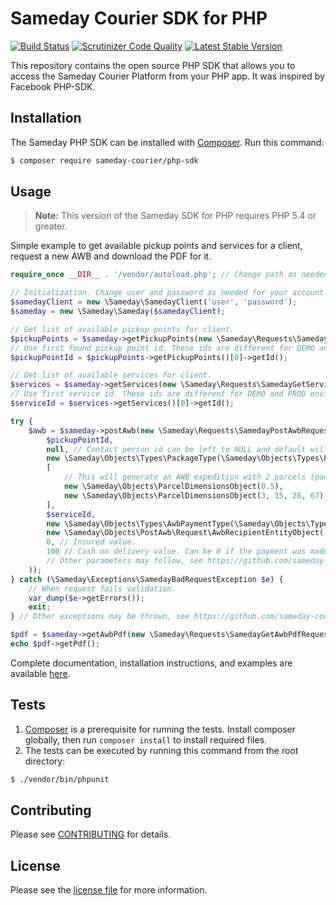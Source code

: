 # Sameday Courier SDK for PHP

[![Build Status](https://img.shields.io/travis/sameday-courier/php-sdk.svg)](https://travis-ci.org/sameday-courier/php-sdk)
[![Scrutinizer Code Quality](https://img.shields.io/scrutinizer/g/sameday-courier/php-sdk.svg)](https://scrutinizer-ci.com/g/sameday-courier/php-sdk/?branch=master)
[![Latest Stable Version](https://img.shields.io/packagist/v/sameday-courier/php-sdk.svg)](https://packagist.org/packages/sameday-courier/php-sdk)

This repository contains the open source PHP SDK that allows you to access the Sameday Courier Platform from your PHP app. It was inspired by Facebook PHP-SDK.

## Installation

The Sameday PHP SDK can be installed with [Composer](https://getcomposer.org/). Run this command:

```bash
$ composer require sameday-courier/php-sdk
```

## Usage

> **Note:** This version of the Sameday SDK for PHP requires PHP 5.4 or greater.

Simple example to get available pickup points and services for a client, request a new AWB and download the PDF for it.

```php
require_once __DIR__ . '/vendor/autoload.php'; // Change path as needed.

// Initialization. Change user and password as needed for your account. For testing purposes (also implies different user/password) set a third parameter to 'https://sameday-api.demo.zitec.com'.
$samedayClient = new \Sameday\SamedayClient('user', 'password');
$sameday = new \Sameday\Sameday($samedayClient);

// Get list of available pickup points for client.
$pickupPoints = $sameday->getPickupPoints(new \Sameday\Requests\SamedayGetPickupPointsRequest());
// Use first found pickup point id. These ids are different for DEMO and PROD environments. This id can be cached on your application.
$pickupPointId = $pickupPoints->getPickupPoints()[0]->getId();

// Get list of available services for client.
$services = $sameday->getServices(new \Sameday\Requests\SamedayGetServicesRequest());
// Use first service id. These ids are different for DEMO and PROD environments. This id can be cached on your application.
$serviceId = $services->getServices()[0]->getId();

try {
    $awb = $sameday->postAwb(new \Sameday\Requests\SamedayPostAwbRequest(
        $pickupPointId,
        null, // Contact person id can be left to NULL and default will be used.
        new \Sameday\Objects\Types\PackageType(\Sameday\Objects\Types\PackageType::PARCEL),
        [
            // This will generate an AWB expedition with 2 parcels (packages). Only the $weight is mandatory.
            new \Sameday\Objects\ParcelDimensionsObject(0.5),
            new \Sameday\Objects\ParcelDimensionsObject(3, 15, 28, 67)
        ],
        $serviceId,
        new \Sameday\Objects\Types\AwbPaymentType(\Sameday\Objects\Types\AwbPaymentType::CLIENT), // Who pays for the AWB. CLIENT is the only allowed value.
        new \Sameday\Objects\PostAwb\Request\AwbRecipientEntityObject('Huedin', 'Cluj', 'str. Otesani', 'Nume Destinatar', '0700111111', 'destinatar.colet@gmail.com', new \Sameday\Objects\PostAwb\Request\CompanyEntityObject('nume companie SRL')), // AWB recipient. Please note that CompanyEntityObject is optional if the recipient is not company.
        0, // Insured value.
        100 // Cash on delivery value. Can be 0 if the payment was made online.
        // Other parameters may follow, see https://github.com/sameday-courier/php-sdk/blob/master/docs/reference/SamedayPostAwbRequest.md
    ));
} catch (\Sameday\Exceptions\SamedayBadRequestException $e) {
    // When request fails validation.
    var_dump($e->getErrors());
    exit;
} // Other exceptions may be thrown, see https://github.com/sameday-courier/php-sdk/blob/master/docs/reference.md#core-exceptions

$pdf = $sameday->getAwbPdf(new \Sameday\Requests\SamedayGetAwbPdfRequest($awb->getAwbNumber(), new \Sameday\Objects\Types\AwbPdfType(\Sameday\Objects\Types\AwbPdfType::A6)));
echo $pdf->getPdf();
```

Complete documentation, installation instructions, and examples are available [here](docs/).

## Tests

1. [Composer](https://getcomposer.org/) is a prerequisite for running the tests. Install composer globally, then run `composer install` to install required files.
2. The tests can be executed by running this command from the root directory:

```bash
$ ./vendor/bin/phpunit
```

## Contributing

Please see [CONTRIBUTING](https://github.com/sameday-courier/php-sdk/blob/master/CONTRIBUTING.md) for details.

## License

Please see the [license file](https://github.com/sameday-courier/php-sdk/blob/master/LICENSE) for more information.
